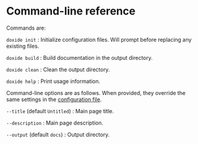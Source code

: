 # Command-line reference

Commands are:

`doxide init`
:   Initialize configuration files. Will prompt before replacing any existing files.

`doxide build`
:   Build documentation in the output directory.

`doxide clean`
:   Clean the output directory.

`doxide help`
:   Print usage information.

Command-line options are as follows. When provided, they override the same settings in the [configuration file](configuring.md).

`--title` (default `Untitled`)
:   Main page title.

`--description`
:   Main page description.

`--output` (default `docs`)
:   Output directory.
